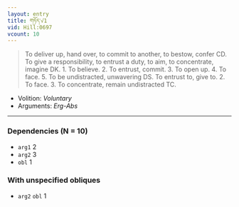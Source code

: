 ```yaml
---
layout: entry
title: གཏོད་√1
vid: Hill:0697
vcount: 10
---
```

> To deliver up, hand over, to commit to another, to bestow, confer CD\. To give a responsibility, to entrust a duty, to aim, to concentrate, imagine DK\. 1\. To believe\. 2\. To entrust, commit\. 3\. To open up\. 4\. To face\. 5\. To be undistracted, unwavering DS\. To entrust to, give to\. 2\. To face\. 3\. To concentrate, remain undistracted TC\.

* Volition: _Voluntary_
* Arguments: _Erg-Abs_

---

### Dependencies (N = 10)
* `arg1` 2
* `arg2` 3
* `obl` 1


### With unspecified obliques
* `arg2` `obl` 1
